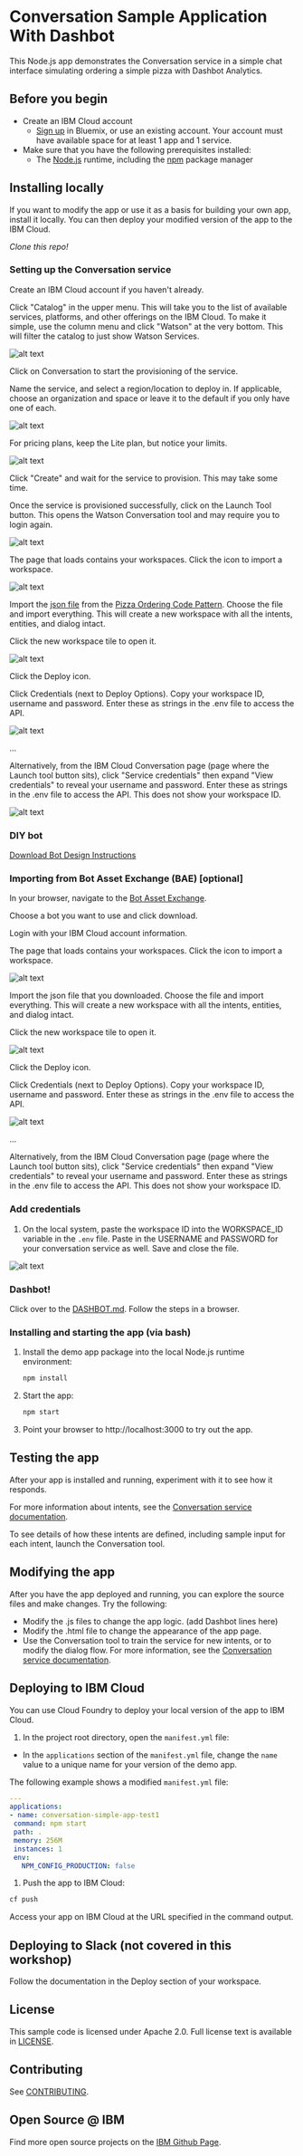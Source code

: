 # Conversation Sample Application With Dashbot

This Node.js app demonstrates the Conversation service in a simple chat interface simulating ordering a simple pizza with Dashbot Analytics.

## Before you begin

* Create an IBM Cloud account
    * [Sign up](https://console.ng.bluemix.net/registration/?target=/catalog/%3fcategory=watson) in Bluemix, or use an existing account. Your account must have available space for at least 1 app and 1 service.
* Make sure that you have the following prerequisites installed:
    * The [Node.js](https://nodejs.org/#download) runtime, including the [npm][npm_link] package manager

## Installing locally

If you want to modify the app or use it as a basis for building your own app, install it locally. You can then deploy your modified version of the app to the IBM Cloud.

*Clone this repo!*

### Setting up the Conversation service

Create an IBM Cloud account if you haven't already.

Click "Catalog" in the upper menu. This will take you to the list of available services, platforms, and other offerings on the IBM Cloud. To make it simple, use the column menu and click "Watson" at the very bottom. This will filter the catalog to just show Watson Services.

![alt text][WatsonCatalogOfferings]

Click on Conversation to start the provisioning of the service.

Name the service, and select a region/location to deploy in. If applicable, choose an organization and space or leave it to the default if you only have one of each.

![alt text][conversation-top]

For pricing plans, keep the Lite plan, but notice your limits.

![alt text][conversation-bottom]

Click "Create" and wait for the service to provision. This may take some time.

Once the service is provisioned successfully, click on the Launch Tool button. This opens the Watson Conversation tool and may require you to login again.

![alt text][conversation-manage]

The page that loads contains your workspaces. Click the icon to import a workspace.

![alt text][workspaces]

Import the [json file](https://github.com/IBM/watson-conversation-slots-intro/blob/master/data/watson-pizzeria.json) from the [Pizza Ordering Code Pattern](https://developer.ibm.com/code/patterns/assemble-a-pizza-ordering-chatbot-dialog/). Choose the file and import everything. This will create a new workspace with all the intents, entities, and dialog intact.

Click the new workspace tile to open it.

![alt text][Workspace-dashboard]

Click the Deploy icon.

Click Credentials (next to Deploy Options). Copy your workspace ID, username and password. Enter these as strings in the .env file to access the API.

![alt text][credentials]

...

Alternatively, from the IBM Cloud Conversation page (page where the Launch tool button sits), click "Service credentials" then expand "View credentials" to reveal your username and password. Enter these as strings in the .env file to access the API. This does not show your workspace ID.

![alt text][conversation-service-credentials]

### DIY bot

[Download Bot Design Instructions](https://github.com/akeller/chatbot-workshop-101/raw/master/WatsonConversationIntro.docx)

### Importing from Bot Asset Exchange (BAE) [optional]

In your browser, navigate to the [Bot Asset Exchange](https://developer.ibm.com/code/exchanges/bots/).

Choose a bot you want to use and click download.

Login with your IBM Cloud account information.

The page that loads contains your workspaces. Click the icon to import a workspace.

![alt text][workspaces]

Import the json file that you downloaded. Choose the file and import everything. This will create a new workspace with all the intents, entities, and dialog intact.

Click the new workspace tile to open it.

![alt text][Workspace-dashboard]

Click the Deploy icon.

Click Credentials (next to Deploy Options). Copy your workspace ID, username and password. Enter these as strings in the .env file to access the API.

![alt text][credentials]

...

Alternatively, from the IBM Cloud Conversation page (page where the Launch tool button sits), click "Service credentials" then expand "View credentials" to reveal your username and password. Enter these as strings in the .env file to access the API. This does not show your workspace ID.


### Add credentials

1. On the local system, paste the workspace ID into the WORKSPACE_ID variable in the `.env` file. Paste in the USERNAME and PASSWORD for your conversation service as well. Save and close the file.

![alt text][env_file]

### Dashbot!

Click over to the [DASHBOT.md](/DASHBOT.md). Follow the steps in a browser.

### Installing and starting the app (via bash)

1. Install the demo app package into the local Node.js runtime environment:

    ```bash
    npm install
    ```

1. Start the app:

    ```bash
    npm start
    ```

1. Point your browser to http://localhost:3000 to try out the app.

## Testing the app

After your app is installed and running, experiment with it to see how it responds.

For more information about intents, see the [Conversation service documentation][doc_intents].

To see details of how these intents are defined, including sample input for each intent, launch the Conversation tool.

## Modifying the app

After you have the app deployed and running, you can explore the source files and make changes. Try the following:

* Modify the .js files to change the app logic. (add Dashbot lines here)
* Modify the .html file to change the appearance of the app page.
* Use the Conversation tool to train the service for new intents, or to modify the dialog flow. For more information, see the [Conversation service documentation][docs_landing].

## Deploying to IBM Cloud

You can use Cloud Foundry to deploy your local version of the app to IBM Cloud.

1. In the project root directory, open the `manifest.yml` file:

  * In the `applications` section of the `manifest.yml` file, change the `name` value to a unique name for your version of the demo app.

  The following example shows a modified `manifest.yml` file:

  ```yml
  ---
  applications:
  - name: conversation-simple-app-test1
   command: npm start
   path: .
   memory: 256M
   instances: 1
   env:
     NPM_CONFIG_PRODUCTION: false
  ```

1. Push the app to IBM Cloud:

  ```bash
  cf push
  ```
  Access your app on IBM Cloud at the URL specified in the command output.

## Deploying to Slack (not covered in this workshop)

Follow the documentation in the Deploy section of your workspace.

## License

This sample code is licensed under Apache 2.0.
Full license text is available in [LICENSE](LICENSE).

## Contributing

See [CONTRIBUTING](CONTRIBUTING.md).

## Open Source @ IBM

Find more open source projects on the
[IBM Github Page](http://ibm.github.io/).


[cf_docs]: (https://console.bluemix.net/docs/services/watson/getting-started-cf.html)
[cloud_foundry]: https://github.com/cloudfoundry/cli#downloads
[demo_url]: http://conversation-simple.ng.bluemix.net/
[doc_intents]: (https://console.bluemix.net/docs/services/conversation/intents-entities.html#planning-your-entities)
[docs]: https://console.bluemix.net/docs/services/conversation/index.html
[docs_landing]: (https://console.bluemix.net/docs/services/conversation/index.html)
[node_link]: (http://nodejs.org/)
[npm_link]: (https://www.npmjs.com/)
[sign_up]: bluemix.net/registration
[conversation-top]: ./readme_images/conversation-top.png "alt text"
[conversation-bottom]: ./readme_images/conversation-bottom.png "alt text"
[conversation-manage]: ./readme_images/conversation-manage.png "alt text"
[conversation-service-credentials]: ./readme_images/conversation-top.png "alt text"
[workspaces]: ./readme_images/workspaces.png "alt text"
[Workspace-dashboard]: ./readme_images/Workspace-dashboard.png "alt text"
[credentials]: ./readme_images/credentials.PNG "alt text"
[WatsonCatalogOfferings]: ./readme_images/WatsonCatalogOfferings.png "alt text"
[env_file]: ./readme_images/env_file.png "alt text"

